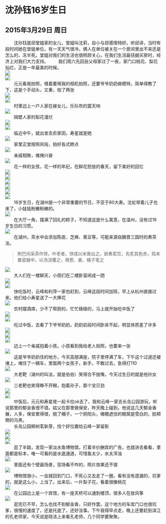 沈孙钰16岁生日
=======================
2015年3月29日 周日
-----------------------
　　沈孙钰是邱堂姐家的女儿，堂姐叫沈莉，自小与邱感情特好。听邱讲，当时有段时间她在堂姐单位，有一天天气很冷，俩人在单位被关在一个房间里出不来还是怎么的，冻半死。堂姐对我们的生活也很照顾关心，在我们生活最拮据买房时，经济上对我们大力支持。
　　我们周六先回岳父母家过了一夜，家门口桃花、梨花灿烂，正是一年最美的时候。  
![]({{site.url}}/assets/blog-images/002/sm001.JPG)  
![]({{site.url}}/assets/blog-images/002/sm004.JPG)  
　　元元看我拍照，缠着要用我的相机拍照，还要爷爷奶奶做模特，简单得教了下，这是个手动头，又重，拍了两张  
![]({{site.url}}/assets/blog-images/002/sm002.JPG)  
![]({{site.url}}/assets/blog-images/002/sm003.JPG)  
　　村里边上一户人家在嫁女儿，乐队吹的震天响  
![]({{site.url}}/assets/blog-images/002/sm005.JPG)  
　　隔壁人家的梨花漫烂  
![]({{site.url}}/assets/blog-images/002/sm006.JPG)  
![]({{site.url}}/assets/blog-images/002/sm007.JPG)  
　　临近中午，就出发去俞家田，寿星就是她  
![]({{site.url}}/assets/blog-images/002/sm010.JPG)  
　　家里正堂按照风俗，拍好各式糕点  
![]({{site.url}}/assets/blog-images/002/sm011.JPG)  
　　亲戚相聚，难掩兴奋  
![]({{site.url}}/assets/blog-images/002/sm012.JPG)  
　　花一样的女孩，花一样的年纪，在鲜花怒放的春天，留下美好的回忆  
![]({{site.url}}/assets/blog-images/002/sm013.JPG)  
![]({{site.url}}/assets/blog-images/002/sm014.JPG)  
![]({{site.url}}/assets/blog-images/002/sm019.JPG)  
![]({{site.url}}/assets/blog-images/002/sm020.JPG)  
![]({{site.url}}/assets/blog-images/002/sm026.JPG)  
![]({{site.url}}/assets/blog-images/002/sm035.JPG)  
　　16岁生日，在湖州是一个非常重要的节日，不亚于80大寿。沈虹带着儿子也来了，小娃娃粉嫩粉嫩的。  
![]({{site.url}}/assets/blog-images/002/sm015.JPG)  
　　在大厅一角，摆满了回礼的粽子，不知道这是什么寓意，在温州，没有过16岁生日的习惯。  
![]({{site.url}}/assets/blog-images/002/sm016.JPG)  
　　在湖州，茶水中会添加陈皮、芝麻、熏豆等，可能来源自魏晋三国时的煮茶法。  
>荆巴间采茶作饼。叶老者，饼成以米膏出之。欲煮茗饮，先炙其色赤，捣末置瓷器中，以汤浇覆之，用葱、姜、橘子笔之

![]({{site.url}}/assets/blog-images/002/sm017.JPG)  
　　大人们在一楼聊天，小孩们在二楼卧室闹成一团  
![]({{site.url}}/assets/blog-images/002/sm018.JPG)  
![]({{site.url}}/assets/blog-images/002/sm022.JPG)  
　　快吃饭时，云峰和利萍一家也赶到，云峰这段时间加班，早上从杭州直接过来。他们给小寿星送了一大捧花  
![]({{site.url}}/assets/blog-images/002/sm023.JPG)  
　　农村摆酒席，少不了帮厨的，忙忙碌碌的，马上就开始吃中饭了  
![]({{site.url}}/assets/blog-images/002/sm024.JPG)  
![]({{site.url}}/assets/blog-images/002/sm025.JPG)  
　　吃过中饭，去看了下爷爷奶奶，奶奶前段时间卧床不起，明显体质差了许多  
![]({{site.url}}/assets/blog-images/002/sm027.JPG)  
![]({{site.url}}/assets/blog-images/002/sm028.JPG)  
![]({{site.url}}/assets/blog-images/002/sm029.JPG)  
　　边上一个亲戚抱着小孩，小孩看到我给老人拍照，也要来一张  
![]({{site.url}}/assets/blog-images/002/sm030.JPG)  
　　这是爷爷奶奶住的地方，今天高朋满座，院子里停满了车，下午这个过道还被堵上，堵住了一辆车，里面两个女孩子，新手，不敢过去，急得打110  
![]({{site.url}}/assets/blog-images/002/sm031.JPG)  
　　大老靶（湖州的叫法，就是伯伯）笑得合不拢嘴，今天过生日的就是他孙女  
![]({{site.url}}/assets/blog-images/002/sm032.JPG)  
　　三老靶也笑得睁不开眼，抱着孙子，那个宝贝劲  
![]({{site.url}}/assets/blog-images/002/sm033.JPG)  
![]({{site.url}}/assets/blog-images/002/sm034.JPG)  
　　中饭后，元元和寿星佬一起卡拉ok去了，我和云峰一家去长岛公园游玩，听说那里的郁金香很不错。姑父在那里做保安，昨天晚上碰到，他说这几天郁金香展，人多，保安累得很，脱了帽子，一个阴阳头，帽檐遮住的眼窝是雪白的，脸颊晒的乌黑。  
　　长岛公园柳树茗新芽，找个好位置给云峰一家留影  
![]({{site.url}}/assets/blog-images/002/sm036.JPG)  
![]({{site.url}}/assets/blog-images/002/sm037.JPG)  
![]({{site.url}}/assets/blog-images/002/sm038.JPG)  
　　逛了半路，发现一家淡水鱼博物馆，打着半价酬宾的广告，也就进去看看，里面都是标本，唯一可看的是水底通道，可惜鱼太少，水太浑浊   
![]({{site.url}}/assets/blog-images/002/sm040.JPG)  
　　里面还有个壁画场景，现场看不咋的，照片效果还不错  
![]({{site.url}}/assets/blog-images/002/sm039.JPG)  
　　博物馆很小，一会就回到门口，不死心又去走了一圈，看有没有遗漏的，坑爹的，就是这么小，上当了。出来后，一片梨子花，看着很像桃花  
![]({{site.url}}/assets/blog-images/002/sm041.JPG)  
　　在公园边上是一个宾馆，有一座天桥可以通到楼顶，很多人在放风筝  
![]({{site.url}}/assets/blog-images/002/sm042.JPG)  
　　逛完已不早，怎么也找不到郁金香，只好作罢。这个地方的车库门口也很坑爹，很慢的速度了，还是托底了，还好没事。下午我得早点走，晚上还要赶到滨江的孔老师家，今天说是晓洁上来看孔老师，几个同学要聚聚。
